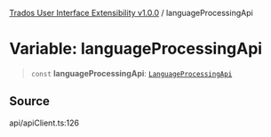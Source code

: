 [Trados User Interface Extensibility v1.0.0](../wiki/globals) / languageProcessingApi

# Variable: languageProcessingApi

> `const` **languageProcessingApi**: [`LanguageProcessingApi`](../wiki/Class.LanguageProcessingApi)

## Source

api/apiClient.ts:126
